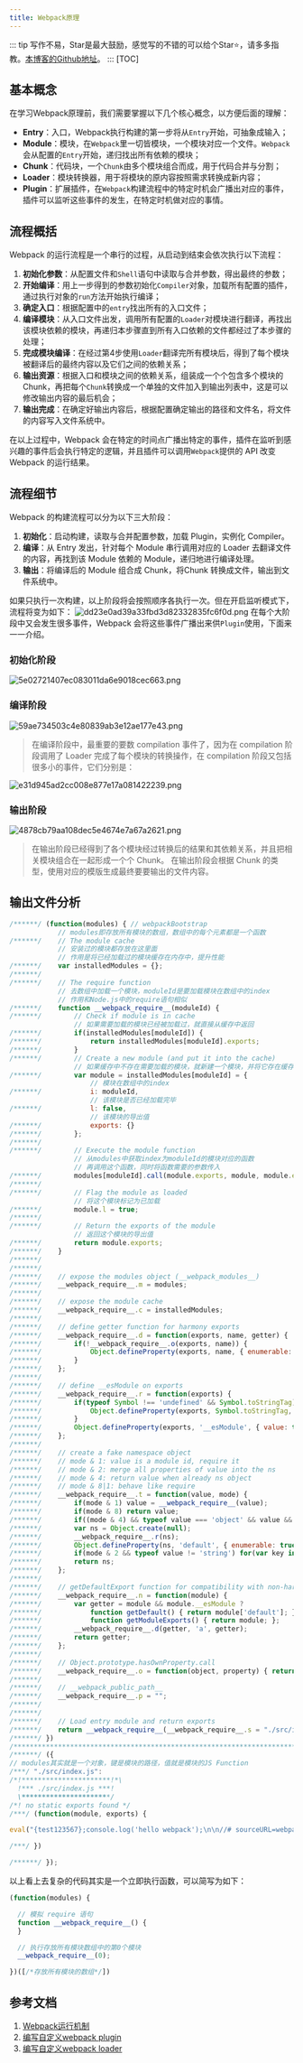 ```yaml
---
title: Webpack原理
---
```

::: tip
写作不易，Star是最大鼓励，感觉写的不错的可以给个Star⭐，请多多指教。[本博客的Github地址](https://github.com/liujie2019/VuePress-Blog)。
:::
[TOC]
## 基本概念
在学习Webpack原理前，我们需要掌握以下几个核心概念，以方便后面的理解：

* **Entry**：入口，Webpack执行构建的第一步将从`Entry`开始，可抽象成输入；
* **Module**：模块，在`Webpack`里一切皆模块，一个模块对应一个文件。`Webpack`会从配置的`Entry`开始，递归找出所有依赖的模块；
* **Chunk**：代码块，一个`Chunk`由多个模块组合而成，用于代码合并与分割；
* **Loader**：模块转换器，用于将模块的原内容按照需求转换成新内容；
* **Plugin**：扩展插件，在`Webpack`构建流程中的特定时机会广播出对应的事件，插件可以监听这些事件的发生，在特定时机做对应的事情。

## 流程概括
Webpack 的运行流程是一个串行的过程，从启动到结束会依次执行以下流程：

1. **初始化参数**：从配置文件和`Shell`语句中读取与合并参数，得出最终的参数；
2. **开始编译**：用上一步得到的参数初始化`Compiler`对象，加载所有配置的插件，通过执行对象的`run`方法开始执行编译；
3. **确定入口**：根据配置中的`entry`找出所有的入口文件；
4. **编译模块**：从入口文件出发，调用所有配置的`Loader`对模块进行翻译，再找出该模块依赖的模块，再递归本步骤直到所有入口依赖的文件都经过了本步骤的处理；
5. **完成模块编译**：在经过第4步使用`Loader`翻译完所有模块后，得到了每个模块被翻译后的最终内容以及它们之间的依赖关系；
6. **输出资源**：根据入口和模块之间的依赖关系，组装成一个个包含多个模块的 Chunk，再把每个`Chunk`转换成一个单独的文件加入到输出列表中，这是可以修改输出内容的最后机会；
7. **输出完成**：在确定好输出内容后，根据配置确定输出的路径和文件名，将文件的内容写入文件系统中。

在以上过程中，Webpack 会在特定的时间点广播出特定的事件，插件在监听到感兴趣的事件后会执行特定的逻辑，并且插件可以调用`Webpack`提供的 API 改变 Webpack 的运行结果。

## 流程细节
Webpack 的构建流程可以分为以下三大阶段：
1. **初始化**：启动构建，读取与合并配置参数，加载 Plugin，实例化 Compiler。
2. **编译**：从 Entry 发出，针对每个 Module 串行调用对应的 Loader 去翻译文件的内容，再找到该 Module 依赖的 Module，递归地进行编译处理。
3. **输出**：将编译后的 Module 组合成 Chunk，将Chunk 转换成文件，输出到文件系统中。

如果只执行一次构建，以上阶段将会按照顺序各执行一次。但在开启监听模式下，流程将变为如下：
![dd23e0ad39a33fbd3d82332835fc6f0d.png](evernotecid://AC85336C-B325-443E-8ED7-E6554790A944/appyinxiangcom/10797539/ENResource/p103)
在每个大阶段中又会发生很多事件，Webpack 会将这些事件广播出来供`Plugin`使用，下面来一一介绍。

### 初始化阶段
![5e02721407ec083011da6e9018cec663.png](evernotecid://AC85336C-B325-443E-8ED7-E6554790A944/appyinxiangcom/10797539/ENResource/p104)
### 编译阶段
![59ae734503c4e80839ab3e12ae177e43.png](evernotecid://AC85336C-B325-443E-8ED7-E6554790A944/appyinxiangcom/10797539/ENResource/p105)

>在编译阶段中，最重要的要数 compilation 事件了，因为在 compilation 阶段调用了 Loader 完成了每个模块的转换操作，在 compilation 阶段又包括很多小的事件，它们分别是：

![e31d945ad2cc008e877e17a081422239.png](evernotecid://AC85336C-B325-443E-8ED7-E6554790A944/appyinxiangcom/10797539/ENResource/p106)
### 输出阶段
![4878cb79aa108dec5e4674e7a67a2621.png](evernotecid://AC85336C-B325-443E-8ED7-E6554790A944/appyinxiangcom/10797539/ENResource/p107)
>在输出阶段已经得到了各个模块经过转换后的结果和其依赖关系，并且把相关模块组合在一起形成一个个 Chunk。 在输出阶段会根据 Chunk 的类型，使用对应的模版生成最终要要输出的文件内容。

## 输出文件分析
```js
/******/ (function(modules) { // webpackBootstrap
            // modules即存放所有模块的数组，数组中的每个元素都是一个函数
/******/ 	// The module cache
            // 安装过的模块都存放在这里面
            // 作用是将已经加载过的模块缓存在内存中，提升性能
/******/ 	var installedModules = {};
/******/
/******/ 	// The require function
            // 去数组中加载一个模块，moduleId是要加载模块在数组中的index
            // 作用和Node.js中的require语句相似
/******/ 	function __webpack_require__(moduleId) {
/******/ 		// Check if module is in cache
                // 如果需要加载的模块已经被加载过，就直接从缓存中返回
/******/ 		if(installedModules[moduleId]) {
/******/ 			return installedModules[moduleId].exports;
/******/ 		}
/******/ 		// Create a new module (and put it into the cache)
                // 如果缓存中不存在需要加载的模块，就新建一个模块，并将它存在缓存中
/******/ 		var module = installedModules[moduleId] = {
                    // 模块在数组中的index
/******/ 			i: moduleId,
                    // 该模块是否已经加载完毕
/******/ 			l: false,
                    // 该模块的导出值
/******/ 			exports: {}
/******/ 		};
/******/
/******/ 		// Execute the module function
                // 从modules中获取index为moduleId的模块对应的函数
                // 再调用这个函数，同时将函数需要的参数传入
/******/ 		modules[moduleId].call(module.exports, module, module.exports, __webpack_require__);
/******/
/******/ 		// Flag the module as loaded
                // 将这个模块标记为已加载
/******/ 		module.l = true;
/******/
/******/ 		// Return the exports of the module
                // 返回这个模块的导出值
/******/ 		return module.exports;
/******/ 	}
/******/
/******/
/******/ 	// expose the modules object (__webpack_modules__)
/******/ 	__webpack_require__.m = modules;
/******/
/******/ 	// expose the module cache
/******/ 	__webpack_require__.c = installedModules;
/******/
/******/ 	// define getter function for harmony exports
/******/ 	__webpack_require__.d = function(exports, name, getter) {
/******/ 		if(!__webpack_require__.o(exports, name)) {
/******/ 			Object.defineProperty(exports, name, { enumerable: true, get: getter });
/******/ 		}
/******/ 	};
/******/
/******/ 	// define __esModule on exports
/******/ 	__webpack_require__.r = function(exports) {
/******/ 		if(typeof Symbol !== 'undefined' && Symbol.toStringTag) {
/******/ 			Object.defineProperty(exports, Symbol.toStringTag, { value: 'Module' });
/******/ 		}
/******/ 		Object.defineProperty(exports, '__esModule', { value: true });
/******/ 	};
/******/
/******/ 	// create a fake namespace object
/******/ 	// mode & 1: value is a module id, require it
/******/ 	// mode & 2: merge all properties of value into the ns
/******/ 	// mode & 4: return value when already ns object
/******/ 	// mode & 8|1: behave like require
/******/ 	__webpack_require__.t = function(value, mode) {
/******/ 		if(mode & 1) value = __webpack_require__(value);
/******/ 		if(mode & 8) return value;
/******/ 		if((mode & 4) && typeof value === 'object' && value && value.__esModule) return value;
/******/ 		var ns = Object.create(null);
/******/ 		__webpack_require__.r(ns);
/******/ 		Object.defineProperty(ns, 'default', { enumerable: true, value: value });
/******/ 		if(mode & 2 && typeof value != 'string') for(var key in value) __webpack_require__.d(ns, key, function(key) { return value[key]; }.bind(null, key));
/******/ 		return ns;
/******/ 	};
/******/
/******/ 	// getDefaultExport function for compatibility with non-harmony modules
/******/ 	__webpack_require__.n = function(module) {
/******/ 		var getter = module && module.__esModule ?
/******/ 			function getDefault() { return module['default']; } :
/******/ 			function getModuleExports() { return module; };
/******/ 		__webpack_require__.d(getter, 'a', getter);
/******/ 		return getter;
/******/ 	};
/******/
/******/ 	// Object.prototype.hasOwnProperty.call
/******/ 	__webpack_require__.o = function(object, property) { return Object.prototype.hasOwnProperty.call(object, property); };
/******/
/******/ 	// __webpack_public_path__
/******/ 	__webpack_require__.p = "";
/******/
/******/
/******/ 	// Load entry module and return exports
/******/ 	return __webpack_require__(__webpack_require__.s = "./src/index.js");
/******/ })
/************************************************************************/
/******/ ({
// modules其实就是一个对象，键是模块的路径，值就是模块的JS Function
/***/ "./src/index.js":
/*!**********************!*\
  !*** ./src/index.js ***!
  \**********************/
/*! no static exports found */
/***/ (function(module, exports) {

eval("{test123567};console.log('hello webpack');\n\n//# sourceURL=webpack:///./src/index.js?");

/***/ })

/******/ });
```
以上看上去复杂的代码其实是一个立即执行函数，可以简写为如下：
```js
(function(modules) {

  // 模拟 require 语句
  function __webpack_require__() {
  }

  // 执行存放所有模块数组中的第0个模块
  __webpack_require__(0);

})([/*存放所有模块的数组*/])
```

## 参考文档
1. [Webpack运行机制](https://github.com/jerryOnlyZRJ/webpack-loader/blob/master/docs/webpack-principle.md)
2. [编写自定义webpack plugin](https://github.com/jerryOnlyZRJ/webpack-loader/blob/master/docs/webpack-plugin.md)
3. [编写自定义webpack loader](https://github.com/jerryOnlyZRJ/webpack-loader/blob/master/docs/webpack-loader.md)